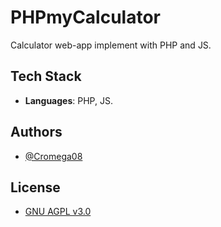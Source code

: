 # PHPmyCalculator

Calculator web-app implement with PHP and JS.

## Tech Stack

- **Languages**: PHP, JS.

## Authors

- [@Cromega08](https://www.github.com/cromega08)

## License

- [GNU AGPL v3.0](https://choosealicense.com/licenses/agpl-3.0/)

